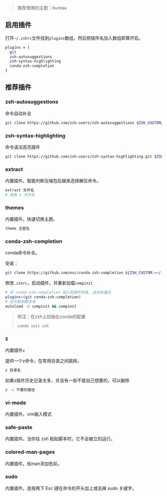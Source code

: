 > 推荐使用的主题：bureau

## 启用插件

打开`~/.zshrc`文件找到`plugins`数组，然后把插件名加入数组即算开启。

```bash
plugins = (
  git
  zsh-autosuggestions
  zsh-syntax-highlighting
  conda-zsh-completion
)
```

## 推荐插件

### zsh-autosuggestions

命令自动补全

```bash
git clone https://github.com/zsh-users/zsh-autosuggestions $ZSH_CUSTOM/plugins/zsh-autosuggestions
```

### zsh-syntax-highlighting

命令语法高亮插件

```bash
git clone https://github.com/zsh-users/zsh-syntax-highlighting.git $ZSH_CUSTOM/plugins/zsh-syntax-highlighting
```

### extract

内置插件。智能判断压缩包后缀来选择解压命令。

```bash
extract 文件名
# 或者 x 文件名
```

### themes

内置插件。快速切换主题。

```bash
theme 主题名
```

### conda-zsh-completion

conda命令补全。

安装：

```bash
git clone https://github.com/esc/conda-zsh-completion ${ZSH_CUSTOM:=~/.oh-my-zsh/custom}/plugins/conda-zsh-completion
```

修改`.zshrc`，启动插件，并重新加载`compinit`

```bash
# 将 conda-zsh-completion 加入到插件列表, 追加到最后
plugins=(git conda-zsh-completion)
# 这句放到脚本末
autoload -U compinit && compinit
```

> 附注：在zsh上初始化conda的配置
>
> ```bash
> conda init zsh
> ```

### z

内置插件`z`

提供一个z命令，在常用目录之间跳转。

```bash
z 目录名
```

如果z插件历史记录太多，并且有一些不是自己想要的，可以删除

```bash
z -x 不要的路径
```

### vi-mode

内置插件。vim输入模式

### safe-paste

内置插件。当你往 zsh 粘贴脚本时，它不会被立刻运行。

### colored-man-pages

内置插件。给man添加色彩。

### sudo

内置插件。连按两下 Esc 键在命令的开头加上或去掉 sudo 关键字。